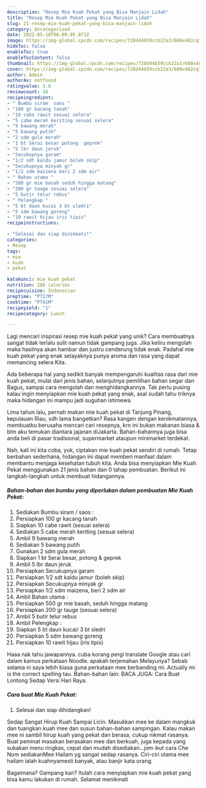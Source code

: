 ```yaml
---
description: "Resep Mie Kuah Pekat yang Bisa Manjain Lidah"
title: "Resep Mie Kuah Pekat yang Bisa Manjain Lidah"
slug: 21-resep-mie-kuah-pekat-yang-bisa-manjain-lidah
category: Uncategorized
date: 2022-05-18T06:09:05.873Z
image: https://img-global.cpcdn.com/recipes/728d44b59ccb22a3/680x482cq70/mie-kuah-pekat-foto-resep-utama.jpg
hideToc: false
enableToc: true
enableTocContent: false
thumbnail: https://img-global.cpcdn.com/recipes/728d44b59ccb22a3/680x482cq70/mie-kuah-pekat-foto-resep-utama.jpg
cover: https://img-global.cpcdn.com/recipes/728d44b59ccb22a3/680x482cq70/mie-kuah-pekat-foto-resep-utama.jpg
author: Admin
authorAv: notfound
ratingvalue: 3.6
reviewcount: 16
recipeingredient:
- " Bumbu siram  saos "
- "100 gr kacang tanah"
- "10 cabe rawit sesuai selera"
- "5 cabe merah keriting sesuai selera"
- "9 bawang merah"
- "5 bawang putih"
- "2 sdm gula merah"
- "1 bt Serai besar potong  geprek"
- "5 lbr daun jeruk"
- "Secukupnya garam"
- "1/2 sdt kaldu jamur boleh skip"
- "Secukupnya minyak gr"
- "1/2 sdm maizena beri 2 sdm air"
- " Bahan utama "
- "500 gr mie basah seduh hingga matang"
- "200 gr tauge sesuai selera"
- "5 butir telur rebus"
- " Pelengkap "
- "5 bt daun kucai 3 bt sledri"
- "5 sdm bawang goreng"
- "10 rawit hijau iris tipis"
recipeinstructions:

- "Selesai dan siap dinikmati!"
categories:
- Resep
tags:
- mie
- kuah
- pekat

katakunci: mie kuah pekat 
nutrition: 286 calories
recipecuisine: Indonesian
preptime: "PT17M"
cooktime: "PT41M"
recipeyield: "1"
recipecategory: Lunch

---
```





Lagi mencari inspirasi resep mie kuah pekat yang unik? Cara membuatnya sangat tidak terlalu sulit namun tidak gampang juga. Jika keliru mengolah maka hasilnya akan hambar dan justru cenderung tidak enak. Padahal mie kuah pekat yang enak selayaknya punya aroma dan rasa yang dapat memancing selera Kita.





Ada beberapa hal yang sedikit banyak mempengaruhi kualitas rasa dari mie kuah pekat, mulai dari jenis bahan, selanjutnya pemilihan bahan segar dan Bagus, sampai cara mengolah dan menghidangkannya. Tak perlu pusing kalau ingin menyiapkan mie kuah pekat yang enak,      asal sudah tahu triknya maka hidangan ini mampu jadi suguhan istimewa.














Lima tahun lalu, pernah makan mie kuah pekat di Tanjung Pinang, kepulauan Riau, sdh lama bangetkan? Rasa kangen dengan kenikmatannya, membuatku berusaha mencari cari resepnya, krn ini bukan makanan biasa &amp; blm aku temukan diantara jajanan diJakarta. Bahan-bahannya juga bisa anda beli di pasar tradisional, supermarket ataupun minimarket terdekat.






Nah, kali ini kita coba, yuk, ciptakan mie kuah pekat sendiri di rumah. Tetap berbahan sederhana, hidangan ini dapat memberi manfaat dalam membantu menjaga kesehatan tubuh kita. Anda bisa menyiapkan Mie Kuah Pekat menggunakan 21 jenis bahan dan 0 tahap pembuatan. Berikut ini langkah-langkah untuk membuat hidangannya.

<!--inarticleads1-->

##### Bahan-bahan dan bumbu yang diperlukan dalam pembuatan Mie Kuah Pekat:

1. Sediakan  Bumbu siram / saos :
1. Persiapkan 100 gr kacang tanah
1. Siapkan 10 cabe rawit (sesuai selera)
1. Sediakan 5 cabe merah keriting (sesuai selera)
1. Ambil 9 bawang merah
1. Sediakan 5 bawang putih
1. Gunakan 2 sdm gula merah
1. Siapkan 1 bt Serai besar, potong &amp; geprek
1. Ambil 5 lbr daun jeruk
1. Persiapkan Secukupnya garam
1. Persiapkan 1/2 sdt kaldu jamur (boleh skip)
1. Persiapkan Secukupnya minyak gr
1. Persiapkan 1/2 sdm maizena, beri 2 sdm air
1. Ambil  Bahan utama :
1. Persiapkan 500 gr mie basah, seduh hingga matang
1. Persiapkan 200 gr tauge (sesuai selera)
1. Ambil 5 butir telur rebus
1. Ambil  Pelengkap :
1. Siapkan 5 bt daun kucai/ 3 bt sledri
1. Persiapkan 5 sdm bawang goreng
1. Persiapkan 10 rawit hijau (iris tipis)


Haaa nak tahu jawapannya. cuba korang pergi translate Google atau cari dalam kamus perkataan Noodle. apakah terjemahan Melayunya? Sebab selama ni saya lebih biasa guna perkataan mee berbanding mi. Actually mi is the correct spelling tau. Bahan-bahan lain: BACA JUGA: Cara Buat Lontong Sedap Versi Hari Raya. 

<!--inarticleads2-->

##### Cara buat Mie Kuah Pekat:


1. Selesai dan siap dihidangkan!

Sedap Sangat Hirup Kuah Sampai Licin. Masukkan mee ke dalam mangkuk dan tuangkan kuah mee dan susun bahan-bahan sampingan. Kalau makan mee ni sambil hirup kuah yang pekat dan berasa, cukup nikmat rasanya. Buat peminat masakan berasakan mee dan berkuah, juga kepada yang sukakan menu ringkas, cepat dan mudah disediakan…jom ikut cara Che Nom sediakanMee Hailam yg sangat sedap rasanya. Ciri-ciri utama mee hailam ialah kuahnyamesti banyak, atau banjir kata orang. 

Bagaimana? Gampang kan? Itulah cara menyiapkan mie kuah pekat yang bisa kamu lakukan di rumah. Selamat menikmati
